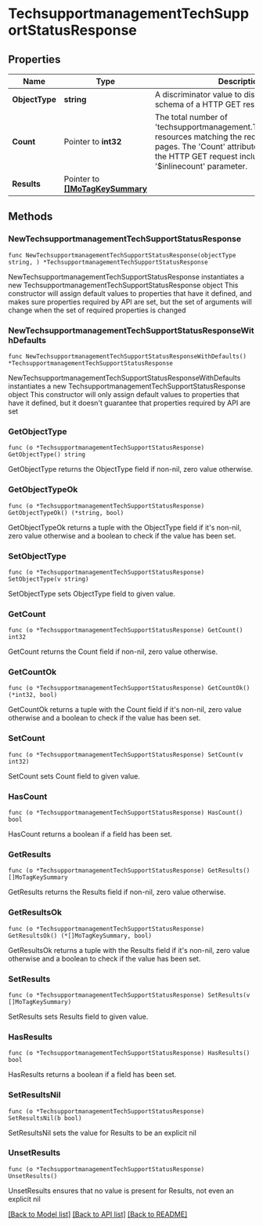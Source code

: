 # TechsupportmanagementTechSupportStatusResponse

## Properties

Name | Type | Description | Notes
------------ | ------------- | ------------- | -------------
**ObjectType** | **string** | A discriminator value to disambiguate the schema of a HTTP GET response body. | 
**Count** | Pointer to **int32** | The total number of &#39;techsupportmanagement.TechSupportStatus&#39; resources matching the request, accross all pages. The &#39;Count&#39; attribute is included when the HTTP GET request includes the &#39;$inlinecount&#39; parameter. | [optional] 
**Results** | Pointer to [**[]MoTagKeySummary**](mo.TagKeySummary.md) |  | [optional] 

## Methods

### NewTechsupportmanagementTechSupportStatusResponse

`func NewTechsupportmanagementTechSupportStatusResponse(objectType string, ) *TechsupportmanagementTechSupportStatusResponse`

NewTechsupportmanagementTechSupportStatusResponse instantiates a new TechsupportmanagementTechSupportStatusResponse object
This constructor will assign default values to properties that have it defined,
and makes sure properties required by API are set, but the set of arguments
will change when the set of required properties is changed

### NewTechsupportmanagementTechSupportStatusResponseWithDefaults

`func NewTechsupportmanagementTechSupportStatusResponseWithDefaults() *TechsupportmanagementTechSupportStatusResponse`

NewTechsupportmanagementTechSupportStatusResponseWithDefaults instantiates a new TechsupportmanagementTechSupportStatusResponse object
This constructor will only assign default values to properties that have it defined,
but it doesn't guarantee that properties required by API are set

### GetObjectType

`func (o *TechsupportmanagementTechSupportStatusResponse) GetObjectType() string`

GetObjectType returns the ObjectType field if non-nil, zero value otherwise.

### GetObjectTypeOk

`func (o *TechsupportmanagementTechSupportStatusResponse) GetObjectTypeOk() (*string, bool)`

GetObjectTypeOk returns a tuple with the ObjectType field if it's non-nil, zero value otherwise
and a boolean to check if the value has been set.

### SetObjectType

`func (o *TechsupportmanagementTechSupportStatusResponse) SetObjectType(v string)`

SetObjectType sets ObjectType field to given value.


### GetCount

`func (o *TechsupportmanagementTechSupportStatusResponse) GetCount() int32`

GetCount returns the Count field if non-nil, zero value otherwise.

### GetCountOk

`func (o *TechsupportmanagementTechSupportStatusResponse) GetCountOk() (*int32, bool)`

GetCountOk returns a tuple with the Count field if it's non-nil, zero value otherwise
and a boolean to check if the value has been set.

### SetCount

`func (o *TechsupportmanagementTechSupportStatusResponse) SetCount(v int32)`

SetCount sets Count field to given value.

### HasCount

`func (o *TechsupportmanagementTechSupportStatusResponse) HasCount() bool`

HasCount returns a boolean if a field has been set.

### GetResults

`func (o *TechsupportmanagementTechSupportStatusResponse) GetResults() []MoTagKeySummary`

GetResults returns the Results field if non-nil, zero value otherwise.

### GetResultsOk

`func (o *TechsupportmanagementTechSupportStatusResponse) GetResultsOk() (*[]MoTagKeySummary, bool)`

GetResultsOk returns a tuple with the Results field if it's non-nil, zero value otherwise
and a boolean to check if the value has been set.

### SetResults

`func (o *TechsupportmanagementTechSupportStatusResponse) SetResults(v []MoTagKeySummary)`

SetResults sets Results field to given value.

### HasResults

`func (o *TechsupportmanagementTechSupportStatusResponse) HasResults() bool`

HasResults returns a boolean if a field has been set.

### SetResultsNil

`func (o *TechsupportmanagementTechSupportStatusResponse) SetResultsNil(b bool)`

 SetResultsNil sets the value for Results to be an explicit nil

### UnsetResults
`func (o *TechsupportmanagementTechSupportStatusResponse) UnsetResults()`

UnsetResults ensures that no value is present for Results, not even an explicit nil

[[Back to Model list]](../README.md#documentation-for-models) [[Back to API list]](../README.md#documentation-for-api-endpoints) [[Back to README]](../README.md)


